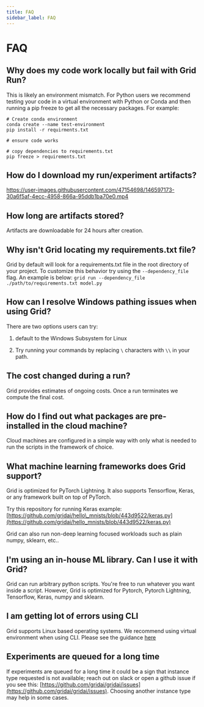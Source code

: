 ```yaml
---
title: FAQ
sidebar_label: FAQ
---
```


# FAQ

## Why does my code work locally but fail with Grid Run?
This is likely an environment mismatch. For Python users we recommend testing your code in a virtual environment with Python or Conda and then running a pip freeze to get all the necessary packages. For example:
```
# Create conda environment
conda create --name test-environment
pip install -r requirments.txt

# ensure code works

# copy dependencies to requirements.txt
pip freeze > requirements.txt
```

## How do I download my run/experiment artifacts?
https://user-images.githubusercontent.com/47154698/146597173-30a6f5af-4ecc-4958-866a-95ddb1ba70e0.mp4

## How long are artifacts stored?
Artifacts are downloadable for 24 hours after creation.

## Why isn't Grid locating my requirements.txt file?
Grid by default will look for a requirements.txt file in the root directory of your project. To customize this behavior try using the `--dependency_file` flag. An example is below:
`grid run --dependency_file ./path/to/requirements.txt model.py`

## How can I resolve Windows pathing issues when using Grid?
There are two options users can try:
1. default to the Windows Subsystem for Linux

2. Try running your commands by replacing `\` characters with `\\` in your path.

## The cost changed during a run?

Grid provides estimates of ongoing costs. Once a run terminates we compute the final cost.

## How do I find out what packages are pre-installed in the cloud machine?

Cloud machines are configured in a simple way with only what is needed to run the scripts in the framework of choice.

## What machine learning frameworks does Grid support?

Grid is optimized for PyTorch Lightning. It also supports Tensorflow, Keras, or any framework built on top of PyTorch.

Try this repository for running Keras example: [https://github.com/gridai/hello\_mnists/blob/443d9522/keras.py](https://github.com/gridai/hello_mnists/blob/443d9522/keras.py)

Grid can also run non-deep learning focused workloads such as plain numpy, sklearn, etc..

## I'm using an in-house ML library. Can I use it with Grid?

Grid can run arbitrary python scripts. You're free to run whatever you want inside a script. However, Grid is optimized for Pytorch, Pytorch Lightning, Tensorflow, Keras, numpy and sklearn.

## I am getting lot of errors using CLI

Grid supports Linux based operating systems. We recommend using virtual environment when using CLI. Please see the guidance [here](../../cli.md)

## Experiments are queued for a long time

If experiments are queued for a long time it could be a sign that instance type requested is not available; reach out on slack or open a github issue if you see this: [https://github.com/gridai/gridai/issues](https://github.com/gridai/gridai/issues). Choosing another instance type may help in some cases.
